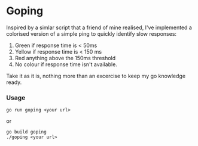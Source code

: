 # Goping

Inspired by a simlar script that a friend of mine realised, I've implemented a colorised version of a simple ping to quickly identify slow responses:

1. Green if response time is < 50ms
2. Yellow if response time is < 150 ms
3. Red anything above the 150ms threshold
4. No colour if response time isn't available.

Take it as it is, nothing more than an excercise to keep my go knowledge ready.

### Usage

```
go run goping <your url>
```

or

```
go build goping
./goping <your url>
```
